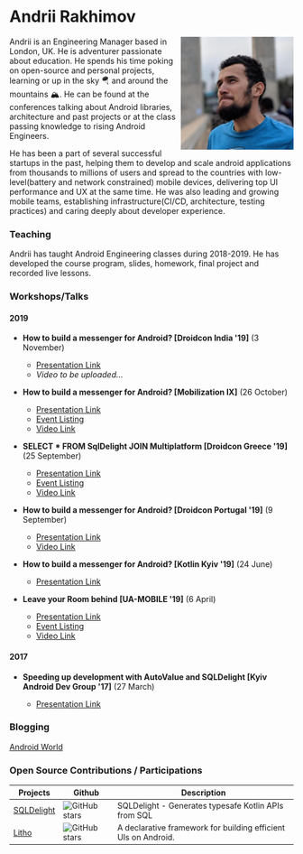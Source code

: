 # Andrii Rakhimov

<img height="200" src="img/avatar.jpeg" alt="Andrii Rakhimov" align="right"/>

Andrii is an Engineering Manager based in London, UK. He is adventurer passionate about education. He spends his time poking on open-source and personal projects, learning or up in the sky 🪂 and around the mountains 🏔️. He can be found at the conferences talking about Android libraries, architecture and past projects or at the class passing knowledge to rising Android Engineers.

He has been a part of several successful startups in the past, helping them to develop and scale android applications from thousands to millions of users and spread to the countries with low-level(battery and network constrained) mobile devices, delivering top UI performance and UX at the same time. He was also leading and growing mobile teams, establishing infrastructure(CI/CD, architecture, testing practices) and caring deeply about developer experience.

### Teaching

Andrii has taught Android Engineering classes during 2018-2019. He has developed the course program, slides, homework, final project and recorded live lessons.

### Workshops/Talks

#### 2019

- **How to build a messenger for Android? [Droidcon India '19]** (3 November)

  - [Presentation Link](https://speakerdeck.com/arg/how-to-build-a-messenger-v3-dot-0)
  - *Video to be uploaded...*

- **How to build a messenger for Android? [Mobilization IX]** (26 October)

  - [Presentation Link](https://speakerdeck.com/arg/how-to-build-a-messenger-revised)
  - [Event Listing](https://web.archive.org/web/20190928092623/https://2019.mobilization.pl/index.html)
  - [Video Link](https://www.youtube.com/watch?v=DfS6lSfAkfc)

- **SELECT * FROM SqlDelight JOIN Multiplatform [Droidcon Greece '19]** (25 September)

  - [Presentation Link](https://speakerdeck.com/arg/select-sqldelight-join-multiplatform)
  - [Event Listing](https://web.archive.org/web/20190921200216/https://droidcon.gr/agenda/)
  - [Video Link](https://www.youtube.com/watch?v=fFzJ54O9Y2Q)

- **How to build a messenger for Android? [Droidcon Portugal '19]** (9 September)

  - [Presentation Link](https://speakerdeck.com/arg/how-to-build-a-messenger-revised)
  - [Video Link](https://www.youtube.com/watch?v=bK227x21oj4)

- **How to build a messenger for Android?  [Kotlin Kyiv '19]** (24 June)

  - [Presentation Link](https://speakerdeck.com/arg/how-to-build-a-messenger-on-android)

- **Leave your Room behind [UA-MOBILE '19]** (6 April)

  - [Presentation Link](https://speakerdeck.com/arg/leave-your-room-behind)
  - [Event Listing](https://web.archive.org/web/20190929054331/http://www.uamobile.org/uk/topics)
  - [Video Link](https://youtu.be/yJfhVvqwLsM)

#### 2017

- **Speeding up development with AutoValue and SQLDelight [Kyiv Android Dev Group '17]** (27 March)

  - [Presentation Link](https://speakerdeck.com/arg/speeding-up-development-with-autovalue-and-sqldelight)

### Blogging

 [Android World](http://ar-g.github.io/)

### Open Source Contributions / Participations

| Projects                                                                 | Github                                                                                                               | Description                                                                                                                                                                                                           |
| --------------------------------------------------------------------------------------- | -------------------------------------------------------------------------------------------------------------------- | --------------------------------------------------------------------------------------------------------------------------------------------------------------------------------------------------------------------- |
| [SQLDelight](https://github.com/cashapp/sqldelight)                                             | ![GitHub stars](https://img.shields.io/github/stars/cashapp/sqldelight.svg?style=flat&label=Stars)                       | SQLDelight - Generates typesafe Kotlin APIs from SQL                                                                                                                                                                   |
| [Litho](https://github.com/facebook/litho)                             | ![GitHub stars](https://img.shields.io/github/stars/facebook/litho.svg?style=flat&label=Stars)               | A declarative framework for building efficient UIs on Android.                                                                                                                                    |